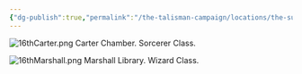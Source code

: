```yaml
---
{"dg-publish":true,"permalink":"/the-talisman-campaign/locations/the-sunken-spire/levels-players/16th/","noteIcon":""}
---
```


![16thCarter.png](/img/user/The%20Talisman%20Campaign/Locations/The%20Sunken%20Spire/Levels%20(Players)/16thCarter.png) 
Carter Chamber. Sorcerer Class.

![16thMarshall.png](/img/user/The%20Talisman%20Campaign/Locations/The%20Sunken%20Spire/Levels%20(Players)/16thMarshall.png)
Marshall Library. Wizard Class.

